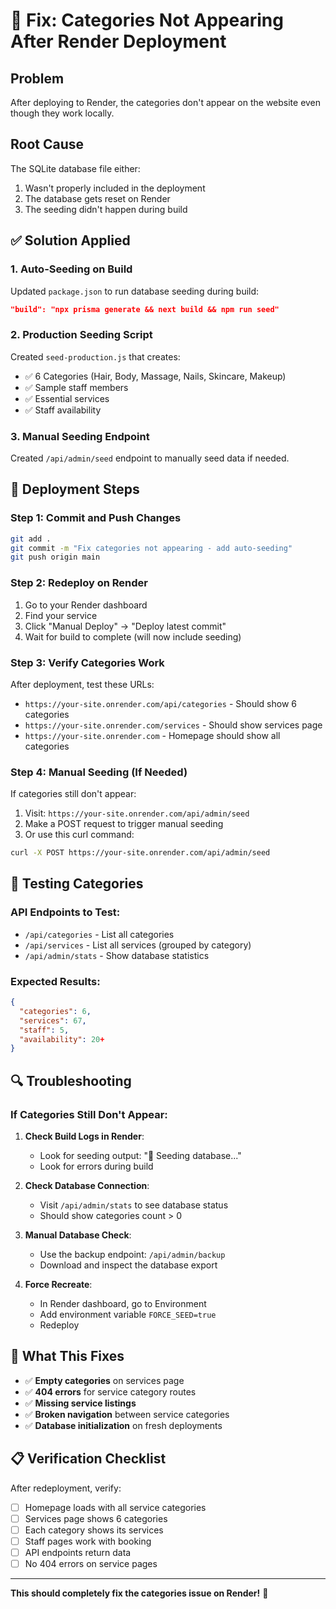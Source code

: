 # 🔧 Fix: Categories Not Appearing After Render Deployment

## Problem
After deploying to Render, the categories don't appear on the website even though they work locally.

## Root Cause
The SQLite database file either:
1. Wasn't properly included in the deployment
2. The database gets reset on Render
3. The seeding didn't happen during build

## ✅ Solution Applied

### 1. **Auto-Seeding on Build**
Updated `package.json` to run database seeding during build:
```json
"build": "npx prisma generate && next build && npm run seed"
```

### 2. **Production Seeding Script**
Created `seed-production.js` that creates:
- ✅ 6 Categories (Hair, Body, Massage, Nails, Skincare, Makeup)
- ✅ Sample staff members
- ✅ Essential services
- ✅ Staff availability

### 3. **Manual Seeding Endpoint**
Created `/api/admin/seed` endpoint to manually seed data if needed.

## 🚀 Deployment Steps

### Step 1: Commit and Push Changes
```bash
git add .
git commit -m "Fix categories not appearing - add auto-seeding"
git push origin main
```

### Step 2: Redeploy on Render
1. Go to your Render dashboard
2. Find your service
3. Click "Manual Deploy" → "Deploy latest commit"
4. Wait for build to complete (will now include seeding)

### Step 3: Verify Categories Work
After deployment, test these URLs:
- `https://your-site.onrender.com/api/categories` - Should show 6 categories
- `https://your-site.onrender.com/services` - Should show services page
- `https://your-site.onrender.com` - Homepage should show all categories

### Step 4: Manual Seeding (If Needed)
If categories still don't appear:
1. Visit: `https://your-site.onrender.com/api/admin/seed`
2. Make a POST request to trigger manual seeding
3. Or use this curl command:
```bash
curl -X POST https://your-site.onrender.com/api/admin/seed
```

## 🧪 Testing Categories

### API Endpoints to Test:
- `/api/categories` - List all categories
- `/api/services` - List all services (grouped by category)
- `/api/admin/stats` - Show database statistics

### Expected Results:
```json
{
  "categories": 6,
  "services": 67, 
  "staff": 5,
  "availability": 20+
}
```

## 🔍 Troubleshooting

### If Categories Still Don't Appear:

1. **Check Build Logs in Render**:
   - Look for seeding output: "🌱 Seeding database..."
   - Look for errors during build

2. **Check Database Connection**:
   - Visit `/api/admin/stats` to see database status
   - Should show categories count > 0

3. **Manual Database Check**:
   - Use the backup endpoint: `/api/admin/backup`
   - Download and inspect the database export

4. **Force Recreate**:
   - In Render dashboard, go to Environment
   - Add environment variable `FORCE_SEED=true`
   - Redeploy

## 🎯 What This Fixes

- ✅ **Empty categories** on services page
- ✅ **404 errors** for service category routes
- ✅ **Missing service listings**
- ✅ **Broken navigation** between service categories
- ✅ **Database initialization** on fresh deployments

## 📋 Verification Checklist

After redeployment, verify:
- [ ] Homepage loads with all service categories
- [ ] Services page shows 6 categories
- [ ] Each category shows its services
- [ ] Staff pages work with booking
- [ ] API endpoints return data
- [ ] No 404 errors on service pages

---

**This should completely fix the categories issue on Render!** 🎉
